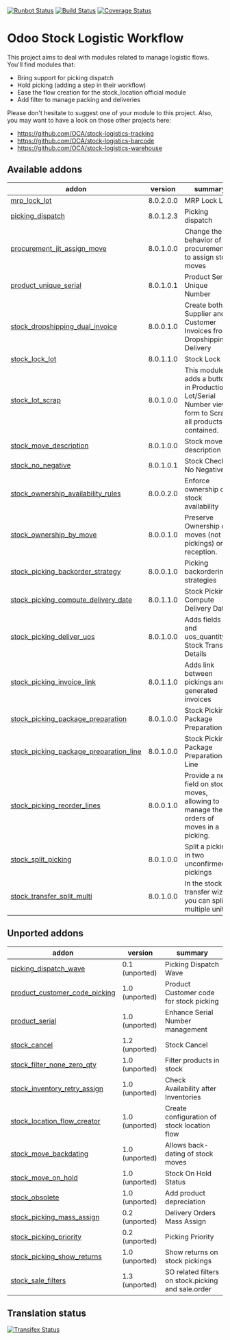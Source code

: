 [![Runbot Status](https://runbot.odoo-community.org/runbot/badge/flat/154/8.0.svg)](https://runbot.odoo-community.org/runbot/repo/github-com-oca-server-tools-154)
[![Build Status](https://travis-ci.org/OCA/stock-logistics-workflow.svg?branch=8.0)](https://travis-ci.org/OCA/stock-logistics-workflow)
[![Coverage Status](https://img.shields.io/coveralls/OCA/stock-logistics-workflow.svg)](https://coveralls.io/r/OCA/stock-logistics-workflow?branch=8.0)

Odoo Stock Logistic Workflow
===========================

This project aims to deal with modules related to manage logistic flows. You'll find modules that:

 - Bring support for picking dispatch
 - Hold picking (adding a step in their workflow)
 - Ease the flow creation for the stock_location official module
 - Add filter to manage packing and deliveries

Please don't hesitate to suggest one of your module to this project. Also, you may want to have a look on those other projects here:

 - https://github.com/OCA/stock-logistics-tracking
 - https://github.com/OCA/stock-logistics-barcode
 - https://github.com/OCA/stock-logistics-warehouse

[//]: # (addons)
Available addons
----------------
addon | version | summary
--- | --- | ---
[mrp_lock_lot](mrp_lock_lot/) | 8.0.2.0.0 | MRP Lock Lot
[picking_dispatch](picking_dispatch/) | 8.0.1.2.3 | Picking dispatch
[procurement_jit_assign_move](procurement_jit_assign_move/) | 8.0.1.0.0 | Change the behavior of procurement_jit to assign stock moves
[product_unique_serial](product_unique_serial/) | 8.0.1.0.1 | Product Serial Unique Number
[stock_dropshipping_dual_invoice](stock_dropshipping_dual_invoice/) | 8.0.0.1.0 | Create both Supplier and Customer Invoices from a Dropshipping Delivery
[stock_lock_lot](stock_lock_lot/) | 8.0.1.1.0 | Stock Lock Lot
[stock_lot_scrap](stock_lot_scrap/) | 8.0.1.0.0 | This module adds a button in Production Lot/Serial Number view form to Scrap all products contained.
[stock_move_description](stock_move_description/) | 8.0.1.0.0 | Stock move description
[stock_no_negative](stock_no_negative/) | 8.0.1.0.1 | Stock Check No Negative
[stock_ownership_availability_rules](stock_ownership_availability_rules/) | 8.0.0.2.0 | Enforce ownership on stock availability
[stock_ownership_by_move](stock_ownership_by_move/) | 8.0.0.1.0 | Preserve Ownership of moves (not pickings) on reception.
[stock_picking_backorder_strategy](stock_picking_backorder_strategy/) | 8.0.0.1.0 | Picking backordering strategies
[stock_picking_compute_delivery_date](stock_picking_compute_delivery_date/) | 8.0.1.1.0 | Stock Picking Compute Delivery Date
[stock_picking_deliver_uos](stock_picking_deliver_uos/) | 8.0.1.0.0 | Adds fields uos and uos_quantity to Stock Transfer Details
[stock_picking_invoice_link](stock_picking_invoice_link/) | 8.0.1.1.0 | Adds link between pickings and generated invoices
[stock_picking_package_preparation](stock_picking_package_preparation/) | 8.0.1.0.0 | Stock Picking Package Preparation
[stock_picking_package_preparation_line](stock_picking_package_preparation_line/) | 8.0.1.0.0 | Stock Picking Package Preparation Line
[stock_picking_reorder_lines](stock_picking_reorder_lines/) | 8.0.0.1.0 | Provide a new field on stock moves, allowing to manage the orders of moves in a picking.
[stock_split_picking](stock_split_picking/) | 8.0.1.0.0 | Split a picking in two unconfirmed pickings
[stock_transfer_split_multi](stock_transfer_split_multi/) | 8.0.1.0.0 | In the stock transfer wizard, you can split by multiple units

Unported addons
---------------
addon | version | summary
--- | --- | ---
[picking_dispatch_wave](picking_dispatch_wave/) | 0.1 (unported) | Picking Dispatch Wave
[product_customer_code_picking](product_customer_code_picking/) | 1.0 (unported) | Product Customer code for stock picking
[product_serial](product_serial/) | 1.0 (unported) | Enhance Serial Number management
[stock_cancel](stock_cancel/) | 1.2 (unported) | Stock Cancel
[stock_filter_none_zero_qty](stock_filter_none_zero_qty/) | 1.0 (unported) | Filter products in stock
[stock_inventory_retry_assign](stock_inventory_retry_assign/) | 1.0 (unported) | Check Availability after Inventories
[stock_location_flow_creator](stock_location_flow_creator/) | 1.0 (unported) | Create configuration of stock location flow
[stock_move_backdating](stock_move_backdating/) | 1.0 (unported) | Allows back-dating of stock moves
[stock_move_on_hold](stock_move_on_hold/) | 1.0 (unported) | Stock On Hold Status
[stock_obsolete](stock_obsolete/) | 1.0 (unported) | Add product depreciation
[stock_picking_mass_assign](stock_picking_mass_assign/) | 0.2 (unported) | Delivery Orders Mass Assign
[stock_picking_priority](stock_picking_priority/) | 0.2 (unported) | Picking Priority
[stock_picking_show_returns](stock_picking_show_returns/) | 1.0 (unported) | Show returns on stock pickings
[stock_sale_filters](stock_sale_filters/) | 1.3 (unported) | SO related filters on stock.picking and sale.order

[//]: # (end addons)

Translation status
------------------

[![Transifex Status](https://www.transifex.com/projects/p/OCA-stock-logistics-workflow-8-0/chart/image_png)](https://www.transifex.com/projects/p/OCA-stock-logistics-workflow-8-0)
